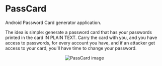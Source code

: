 PassCard
================

Android Password Card generator application.

The idea is simple: generate a password card that has your passwords printed in the card IN PLAIN TEXT. Carry the card with you, and you have access to passwords, for every account you have, and if an attacker get access to your card, you'll have time to change your password. <p align="center">
  <img src="https://github.com/passcard4android/PassCard/raw/master/ic_launcher-web.png" alt= "PassCard image"/>
</p>
